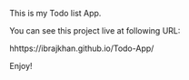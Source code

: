 This is my Todo list App.

You can see this project live at following URL:

hhttps://ibrajkhan.github.io/Todo-App/

Enjoy!